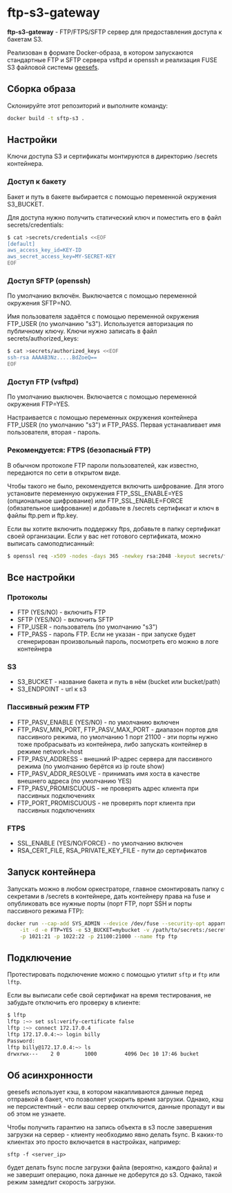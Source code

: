 # ftp-s3-gateway

__ftp-s3-gateway__ - FTP/FTPS/SFTP сервер для предоставления доступа к бакетам S3.

Реализован в формате Docker-образа, в котором запускаются стандартные FTP и SFTP
сервера vsftpd и openssh и реализация FUSE S3 файловой системы [geesefs](https://github.com/yandex-cloud/geesefs).

## Сборка образа

Склонируйте этот репозиторий и выполните команду:

```bash
docker build -t sftp-s3 .
```

## Настройки

Ключи доступа S3 и сертификаты монтируются в директорию /secrets контейнера.

### Доступ к бакету

Бакет и путь в бакете выбирается с помощью переменной окружения S3_BUCKET.

Для доступа нужно получить статический ключ и поместить его в файл secrets/credentials:

```bash
$ cat >secrets/credentials <<EOF
[default]
aws_access_key_id=KEY-ID
aws_secret_access_key=MY-SECRET-KEY
EOF
```

### Доступ SFTP (openssh)

По умолчанию включён. Выключается с помощью переменной окружения SFTP=NO.

Имя пользователя задаётся с помощью переменной окружения FTP_USER (по умолчанию "s3").
Используется авторизация по публичному ключу. Ключи нужно записать в файл
secrets/authorized_keys:

```bash
$ cat >secrets/authorized_keys <<EOF
ssh-rsa AAAAB3Nz.....BdZoeQ==
EOF
```

### Доступ FTP (vsftpd)

По умолчанию выключен. Включается с помощью переменной окружения FTP=YES.

Настраивается с помощью переменных окружения контейнера FTP_USER (по умолчанию "s3") и FTP_PASS.
Первая устанавливает имя пользователя, вторая - пароль.

### Рекомендуется: FTPS (безопасный FTP)

В обычном протоколе FTP пароли пользователей, как известно, передаются по сети в открытом виде.

Чтобы такого не было, рекомендуется включить шифрование. Для этого установите
переменную окружения FTP_SSL_ENABLE=YES (опциональное шифрование) или
FTP_SSL_ENABLE=FORCE (обязательное шифрование) и добавьте в /secrets сертификат и ключ
в файлы ftp.pem и ftp.key.

Если вы хотите включить поддержку ftps, добавьте в папку сертификат своей организации.
Если у вас нет готового сертификата, можно выписать самоподписанный:

```bash
$ openssl req -x509 -nodes -days 365 -newkey rsa:2048 -keyout secrets/ftp.key -out secrets/ftp.pem
```

## Все настройки

### Протоколы

* FTP (YES/NO) - включить FTP
* SFTP (YES/NO) - включить SFTP
* FTP_USER - пользователь (по умолчанию "s3")
* FTP_PASS - пароль FTP. Если не указан - при запуске будет сгенерирован
  произвольный пароль, посмотреть его можно в логе контейнера

### S3

* S3_BUCKET - название бакета и путь в нём (bucket или bucket/path)
* S3_ENDPOINT - url к s3

### Пассивный режим FTP

* FTP_PASV_ENABLE (YES/NO) - по умолчанию включен
* FTP_PASV_MIN_PORT, FTP_PASV_MAX_PORT - диапазон портов для пассивного
  режима, по умолчанию 1 порт 21100 - эти порты нужно тоже пробрасывать
  из контейнера, либо запускать контейнер в режиме network=host
* FTP_PASV_ADDRESS - внешний IP-адрес сервера для пассивного режима
  (по умолчанию берётся из ip route show)
* FTP_PASV_ADDR_RESOLVE - принимать имя хоста в качестве внешнего адреса
  (по умолчанию YES)
* FTP_PASV_PROMISCUOUS - не проверять адрес клиента при пассивных подключениях
* FTP_PORT_PROMISCUOUS - не проверять порт клиента при пассивных подключениях

### FTPS

* SSL_ENABLE (YES/NO/FORCE) - по умолчанию включен
* RSA_CERT_FILE, RSA_PRIVATE_KEY_FILE - пути до сертификатов

## Запуск контейнера

Запускать можно в любом оркестраторе, главное смонтировать папку с секретами в
/secrets в контейнере, дать контейнеру права на fuse и опубликовать все нужные порты
(порт FTP, порт SSH и порты пассивного режима FTP):

```bash
docker run --cap-add SYS_ADMIN --device /dev/fuse --security-opt apparmor:unconfined \
    -it -d -e FTP=YES -e S3_BUCKET=mybucket -v /path/to/secrets:/secrets \
    -p 1021:21 -p 1022:22 -p 21100:21000 --name ftp ftp
```

## Подключение

Протестировать подключение можно с помощью утилит `sftp` и `ftp` или `lftp`.

Если вы выписали себе свой сертификат на время тестирования, не забудьте отключить его проверку в клиенте:

```bash
$ lftp
lftp :~> set ssl:verify-certificate false
lftp :~> connect 172.17.0.4
lftp 172.17.0.4:~> login billy
Password: 
lftp billy@172.17.0.4:~> ls
drwxrwx---    2 0        1000         4096 Dec 10 17:46 bucket
```

## Об асинхронности

geesefs использует кэш, в котором накапливаются данные перед отправкой в бакет, что
позволяет ускорить время загрузки. Однако, кэш не персистентный - если ваш сервер
отключится, данные пропадут и вы об этом не узнаете.

Чтобы получить гарантию на запись объекта в s3 после завершения загрузки на сервер -
клиенту необходимо явно делать fsync. В каких-то клиентах это просто включается в
настройках, например:

```
sftp -f <server_ip>
```

будет делать fsync после загрузки файла (вероятно, каждого файла) и не завершит
операцию, пока данные не доберутся до s3. Однако, такой режим замедлит скорость
загрузки.
